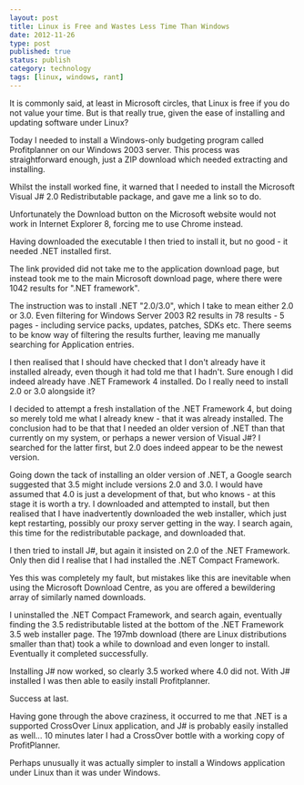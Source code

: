 ```yaml
--- 
layout: post 
title: Linux is Free and Wastes Less Time Than Windows
date: 2012-11-26
type: post 
published: true 
status: publish
category: technology
tags: [linux, windows, rant]
---
```


It is commonly said, at least in Microsoft circles, that Linux is free
if you do not value your time. But is that really true, given the ease
of installing and updating software under Linux?

Today I needed to install a Windows-only budgeting program called
Profitplanner on our Windows 2003 server. This process was
straightforward enough, just a ZIP download which needed extracting and
installing.

<!--more-->

Whilst the install worked fine, it warned that I needed to install the
Microsoft Visual J# 2.0 Redistributable package, and gave me a link so
to do.

Unfortunately the Download button on the Microsoft website would not
work in Internet Explorer 8, forcing me to use Chrome instead.

Having downloaded the executable I then tried to install it, but no
good - it needed .NET installed first.

The link provided did not take me to the application download page, but
instead took me to the main Microsoft download page, where there were
1042 results for ".NET framework".

The instruction was to install .NET "2.0/3.0", which I take to mean
either 2.0 or 3.0. Even filtering for Windows Server 2003 R2 results in
78 results - 5 pages - including service packs, updates, patches, SDKs
etc. There seems to be know way of filtering the results further,
leaving me manually searching for Application entries.

I then realised that I should have checked that I don't already have it
installed already, even though it had told me that I hadn't. Sure enough
I did indeed already have .NET Framework 4 installed. Do I really need
to install 2.0 or 3.0 alongside it?

I decided to attempt a fresh installation of the .NET Framework 4, but
doing so merely told me what I already knew - that it was already
installed. The conclusion had to be that that I needed an older version
of .NET than that currently on my system, or perhaps a newer version of
Visual J#? I searched for the latter first, but 2.0 does indeed appear
to be the newest version.

Going down the tack of installing an older version of .NET, a Google
search suggested that 3.5 might include versions 2.0 and 3.0. I would
have assumed that 4.0 is just a development of that, but who knows - at
this stage it is worth a try. I downloaded and attempted to install, but
then realised that I have inadvertently downloaded the web installer,
which just kept restarting, possibly our proxy server getting in the
way. I search again, this time for the redistributable package, and
downloaded that.

I then tried to install J#, but again it insisted on 2.0 of the .NET
Framework. Only then did I realise that I had installed the .NET Compact
Framework.

Yes this was completely my fault, but mistakes like this are inevitable
when using the Microsoft Download Centre, as you are offered a
bewildering array of similarly named downloads.

I uninstalled the .NET Compact Framework, and search again, eventually
finding the 3.5 redistributable listed at the bottom of the .NET
Framework 3.5 web installer page. The 197mb download (there are Linux
distributions smaller than that) took a while to download and even
longer to install. Eventually it completed successfully.

Installing J# now worked, so clearly 3.5 worked where 4.0 did not. With
J# installed I was then able to easily install Profitplanner.

Success at last.

Having gone through the above craziness, it occurred to me that .NET is
a supported CrossOver Linux application, and J# is probably easily
installed as well... 10 minutes later I had a CrossOver bottle with a
working copy of ProfitPlanner.

Perhaps unusually it was actually simpler to install a Windows
application under Linux than it was under Windows.

